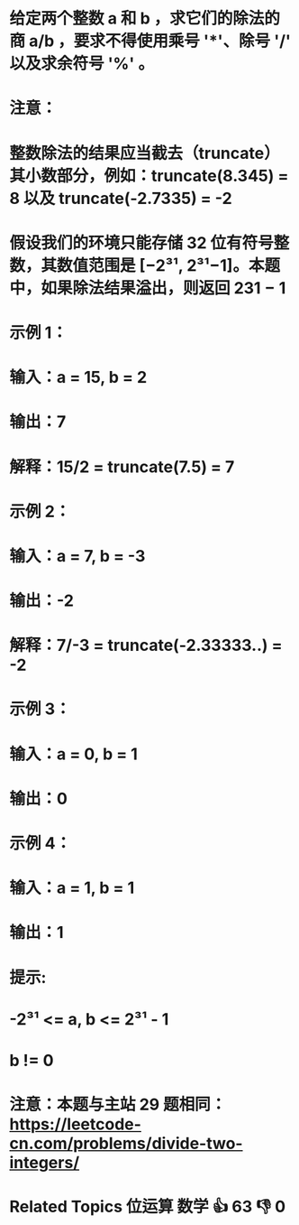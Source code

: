 # 给定两个整数 a 和 b ，求它们的除法的商 a/b ，要求不得使用乘号 '*'、除号 '/' 以及求余符号 '%' 。 
# 
#  
# 
#  注意： 
# 
#  
#  整数除法的结果应当截去（truncate）其小数部分，例如：truncate(8.345) = 8 以及 truncate(-2.7335) = -2 
#  假设我们的环境只能存储 32 位有符号整数，其数值范围是 [−2³¹, 2³¹−1]。本题中，如果除法结果溢出，则返回 231 − 1 
#  
# 
#  
# 
#  示例 1： 
# 
#  
# 输入：a = 15, b = 2
# 输出：7
# 解释：15/2 = truncate(7.5) = 7
#  
# 
#  示例 2： 
# 
#  
# 输入：a = 7, b = -3
# 输出：-2
# 解释：7/-3 = truncate(-2.33333..) = -2 
# 
#  示例 3： 
# 
#  
# 输入：a = 0, b = 1
# 输出：0 
# 
#  示例 4： 
# 
#  
# 输入：a = 1, b = 1
# 输出：1 
# 
#  
# 
#  提示: 
# 
#  
#  -2³¹ <= a, b <= 2³¹ - 1 
#  b != 0 
#  
# 
#  
# 
#  注意：本题与主站 29 题相同：https://leetcode-cn.com/problems/divide-two-integers/ 
# 
#  
#  Related Topics 位运算 数学 👍 63 👎 0
